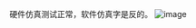 硬件仿真测试正常，软件仿真字是反的。
![image](https://github.com/KPI0/STM32F103/blob/main/STM32F103_ILI9341/STM32F103_ILI9341.gif)
